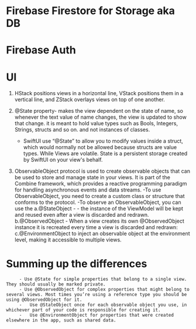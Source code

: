 #  Firebase Firestore for Storage aka DB
# Firebase Auth
# UI
1.  HStack positions views in a horizontal line, VStack positions them in a vertical line, and ZStack overlays views on top of one another.

2. @State property- makes the view dependent on the state of name, so whenever the text value of name changes, the view is updated to show that change. it is meant to hold value types such as Bools, Integers, Strings, structs and so on. and not instances of classes.
    - SwiftUI use “@State” to allow you to modify values inside a struct, which would normally not be allowed because structs are value types. While Views are volatile. State is a persistent storage created by SwiftUI on your view's behalf.
    
3. ObservableObject protocol is used to create observable objects that can be used to store and manage state in your views. It is part of the Combine framework, which provides a reactive programming paradigm for handling asynchronous events and data streams.
    -To use ObservableObject, you need to create a custom class or structure that conforms to the protocol. 
    -To observe an ObservableObject, you can use the 
        a.@StateObject - - the instance of the ViewModel will be kept and reused even after a view is discarded and redrawn.
        b.@ObservedObject - When a view creates its own @ObservedObject instance it is recreated every time a view is discarded and redrawn:
        c.@EnvironmentObject to inject an observable object at the environment level, making it accessible to multiple views.
        
  # Summing up the differences
         - Use @State for simple properties that belong to a single view. They should usually be marked private.
         - Use @ObservedObject for complex properties that might belong to several views. Most times you’re using a reference type you should be using @ObservedObject for it.
         -   Use @StateObject once for each observable object you use, in whichever part of your code is responsible for creating it.
         -   Use @EnvironmentObject for properties that were created elsewhere in the app, such as shared data.
